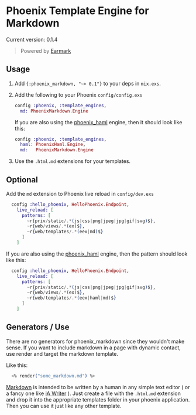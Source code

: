 # Phoenix Template Engine for Markdown
Current version: 0.1.4

> Powered by [Earmark](https://github.com/pragdave/earmark)

## Usage

  1. Add `{:phoenix_markdown, "~> 0.1"}` to your deps in `mix.exs`.
  2. Add the following to your Phoenix `config/config.exs`

     ```elixir
     config :phoenix, :template_engines,
       md: PhoenixMarkdown.Engine
     ```

     If you are also using the [phoenix_haml](https://github.com/chrismccord/phoenix_haml) engine, then
     it should look like this:

     ```elixir
     config :phoenix, :template_engines,
       haml: PhoenixHaml.Engine,
       md:   PhoenixMarkdown.Engine
     ```


  3. Use the `.html.md` extensions for your templates.

## Optional

Add the `md` extension to Phoenix live reload in `config/dev.exs`

```elixir
  config :hello_phoenix, HelloPhoenix.Endpoint,
    live_reload: [
      patterns: [
        ~r{priv/static/.*(js|css|png|jpeg|jpg|gif|svg)$},
        ~r{web/views/.*(ex)$},
        ~r{web/templates/.*(eex|md)$}
      ]
    ]
```

If you are also using the [phoenix_haml](https://github.com/chrismccord/phoenix_haml) engine, then the pattern should look like this:

```elixir
  config :hello_phoenix, HelloPhoenix.Endpoint,
    live_reload: [
      patterns: [
        ~r{priv/static/.*(js|css|png|jpeg|jpg|gif|svg)$},
        ~r{web/views/.*(ex)$},
        ~r{web/templates/.*(eex|haml|md)$}
      ]
    ]
```

## Generators / Use

There are no generators for phoenix_markdown since they wouldn't make sense. If you want to include
  markdown in a page with dynamic contact, use render and target the markdown template.

  Like this:
  ```elixir
    <% render("some_markdown.md") %>
  ```


[Markdown](https://daringfireball.net/projects/markdown/) is intended to be written by a human in any simple text editor ( or a fancy one like [iA Writer](https://ia.net/writer) ). Just create a file with the `.html.md` extension and drop it into the appropriate templates folder in your phoenix application. Then you can use it just like any other template.
